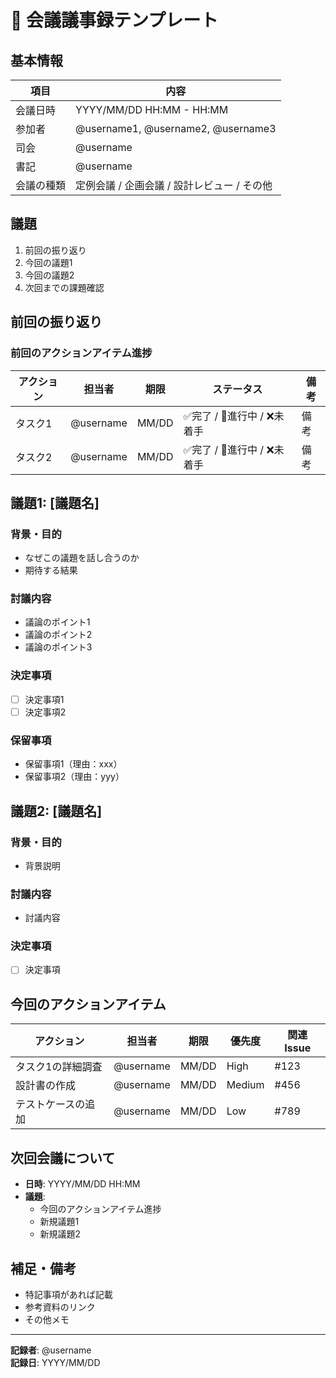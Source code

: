 # 📅 会議議事録テンプレート

## 基本情報

| 項目 | 内容 |
|------|------|
| 会議日時 | YYYY/MM/DD HH:MM - HH:MM |
| 参加者 | @username1, @username2, @username3 |
| 司会 | @username |
| 書記 | @username |
| 会議の種類 | 定例会議 / 企画会議 / 設計レビュー / その他 |

## 議題

1. 前回の振り返り
2. 今回の議題1
3. 今回の議題2
4. 次回までの課題確認

## 前回の振り返り

### 前回のアクションアイテム進捗

| アクション | 担当者 | 期限 | ステータス | 備考 |
|------------|--------|------|------------|------|
| タスク1 | @username | MM/DD | ✅完了 / 🔄進行中 / ❌未着手 | 備考 |
| タスク2 | @username | MM/DD | ✅完了 / 🔄進行中 / ❌未着手 | 備考 |

## 議題1: [議題名]

### 背景・目的
- なぜこの議題を話し合うのか
- 期待する結果

### 討議内容
- 議論のポイント1
- 議論のポイント2
- 議論のポイント3

### 決定事項
- [ ] 決定事項1
- [ ] 決定事項2

### 保留事項
- 保留事項1（理由：xxx）
- 保留事項2（理由：yyy）

## 議題2: [議題名]

### 背景・目的
- 背景説明

### 討議内容
- 討議内容

### 決定事項
- [ ] 決定事項

## 今回のアクションアイテム

| アクション | 担当者 | 期限 | 優先度 | 関連Issue |
|------------|--------|------|---------|-----------|
| タスク1の詳細調査 | @username | MM/DD | High | #123 |
| 設計書の作成 | @username | MM/DD | Medium | #456 |
| テストケースの追加 | @username | MM/DD | Low | #789 |

## 次回会議について

- **日時**: YYYY/MM/DD HH:MM
- **議題**: 
  - 今回のアクションアイテム進捗
  - 新規議題1
  - 新規議題2

## 補足・備考

- 特記事項があれば記載
- 参考資料のリンク
- その他メモ

---

**記録者**: @username  
**記録日**: YYYY/MM/DD